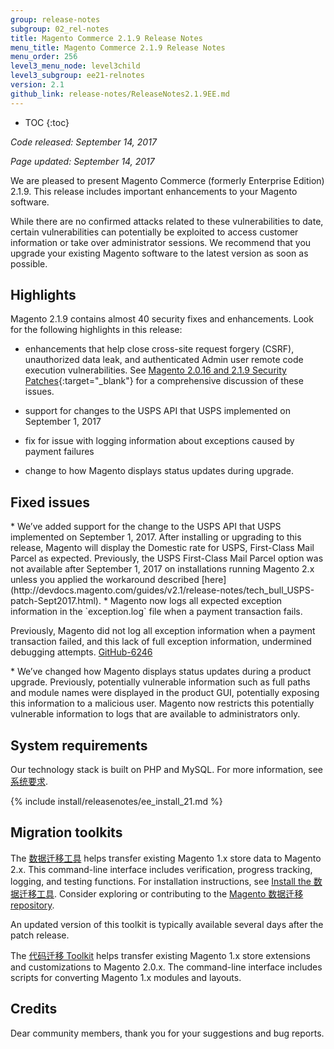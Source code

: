 ```yaml
---
group: release-notes
subgroup: 02_rel-notes
title: Magento Commerce 2.1.9 Release Notes
menu_title: Magento Commerce 2.1.9 Release Notes
menu_order: 256
level3_menu_node: level3child
level3_subgroup: ee21-relnotes 
version: 2.1
github_link: release-notes/ReleaseNotes2.1.9EE.md
---
```


*	TOC
{:toc}

*Code released:  September 14, 2017*

*Page updated:  September 14, 2017*

We are pleased to present Magento Commerce (formerly Enterprise Edition) 2.1.9. This release includes important enhancements to your Magento software.

<div class="bs-callout bs-callout-warning" markdown="1">
While there are no confirmed attacks related to these vulnerabilities to date, certain vulnerabilities can potentially be exploited to access customer information or take over administrator sessions. We recommend that you upgrade your existing Magento software to the latest version as soon as possible.
</div>



## Highlights

Magento 2.1.9 contains almost 40 security fixes and enhancements. Look for the following highlights in this release:

* enhancements that help close cross-site request forgery (CSRF), unauthorized data leak, and authenticated Admin user remote code execution vulnerabilities. See [Magento 2.0.16 and 2.1.9 Security Patches](https://magento.com/security/patches/magento-2016-and-219-security-update){:target="_blank"} for a comprehensive discussion of these issues. 

* support for changes to the USPS API that USPS implemented on September 1, 2017

* fix for issue with logging information about exceptions caused by payment failures

* change to how Magento displays status updates during upgrade.



## Fixed issues

<!--- 72306 -->* We’ve added support for the change to the USPS API that USPS implemented on September 1, 2017. After installing or upgrading to this release, Magento will display the Domestic rate for USPS, First-Class Mail Parcel as expected. Previously, the USPS First-Class Mail Parcel option was not available after September 1, 2017 on installations running Magento 2.x unless you applied the workaround described [here](http://devdocs.magento.com/guides/v2.1/release-notes/tech_bull_USPS-patch-Sept2017.html). 


<!--- 55065 -->* Magento now logs all expected exception information in the `exception.log` file when a payment transaction fails. 
Previously, Magento did not log all exception information when a payment transaction failed, and this lack of full exception information, undermined debugging attempts.  [GitHub-6246](https://github.com/magento/magento2/issues/6246)

<!--- 60835 -->* We’ve changed how Magento displays status updates during a product upgrade. Previously, potentially vulnerable information such as full paths and module names were displayed in the product GUI, potentially exposing this information to a malicious user. Magento now restricts this potentially vulnerable information to logs that are available to administrators only. 


## System requirements
Our technology stack is built on PHP and MySQL. For more information, see
<a href="{{ page.baseurl }}/install-gde/system-requirements.html" target="_blank">系统要求</a>.


{% include install/releasenotes/ee_install_21.md %}



## Migration toolkits
The <a href="{{ page.baseurl }}/migration/migration-migrate.html" target="_blank">数据迁移工具</a> helps transfer existing Magento 1.x store data to Magento 2.x. This command-line interface includes verification, progress tracking, logging, and testing functions. For installation instructions, see  <a href="{{ page.baseurl }}/migration/migration-tool-install.html" target="_blank">Install the 数据迁移工具</a>. Consider exploring or contributing to the <a href="https://github.com/magento/data-migration-tool" target="_blank"> Magento 数据迁移 repository</a>.

An updated version of this toolkit is typically available several days after the patch release.

The <a href="https://github.com/magento/code-migration" target="_blank">代码迁移 Toolkit</a> helps transfer existing Magento 1.x store extensions and customizations to Magento 2.0.x. The command-line interface includes scripts for converting Magento 1.x modules and layouts.

## Credits
Dear community members, thank you for your suggestions and bug reports. 


